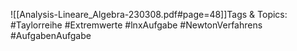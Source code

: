 
![[Analysis-Lineare_Algebra-230308.pdf#page=48]]Tags & Topics:
   #Taylorreihe
   #Extremwerte
   #lnxAufgabe
   #NewtonVerfahrens
   #AufgabenAufgabe